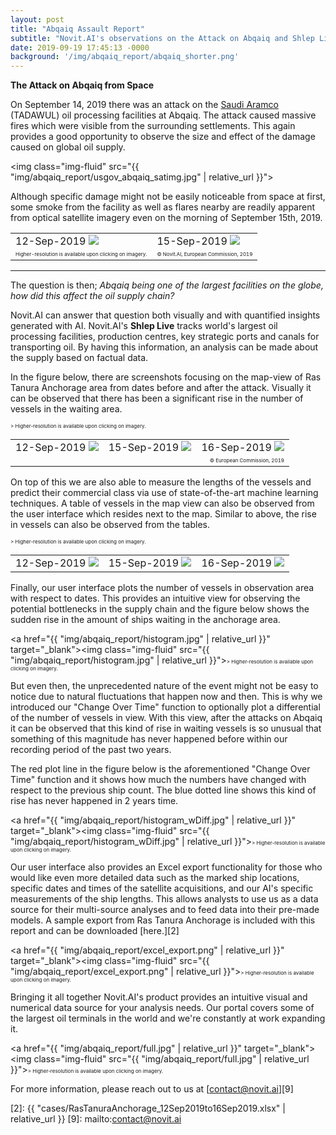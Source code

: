 ```yaml
---
layout: post
title: "Abqaiq Assault Report"
subtitle: "Novit.AI's observations on the Attack on Abqaiq and Shlep Live project's reflection"
date: 2019-09-19 17:45:13 -0000
background: '/img/abqaiq_report/abqaiq_shorter.png'
---
```


**The Attack on Abqaiq from Space**

<style type="text/css">

.smalltext {
	font-size: 8px;
}

</style>

On September 14, 2019 there was an attack on the [Saudi Aramco][1] (TADAWUL) oil processing facilities at Abqaiq. The attack caused massive fires which were visible from the surrounding settlements. This again provides a good opportunity to observe the size and effect of the damage caused on global oil supply.

<img class="img-fluid" src="{{ "img/abqaiq_report/usgov_abqaiq_satimg.jpg"  | relative_url }}">

Although specific damage might not be easily noticeable from space at first, some smoke from the facility as well as flares nearby are readily apparent from optical satellite imagery even on the morning of September 15th, 2019.
<table>
    <tr>
		<td>
			12-Sep-2019
			<a href="{{ "img/abqaiq_report/Sentinel_2019-09-12_07-06.jpg"  | relative_url }}" target="_blank"><img class="img-fluid" src="{{ "img/abqaiq_report/Sentinel_2019-09-12_07-06.jpg"  | relative_url }}"></a>
		</td>
		<td>
			15-Sep-2019
			<a href="{{ "img/abqaiq_report/Sentinel_2019-09-15_07-16.jpg"  | relative_url }}" target="_blank"><img class="img-fluid" src="{{ "img/abqaiq_report/Sentinel_2019-09-15_07-16.jpg"  | relative_url }}"></a>
		</td>
	</tr>
	<tr style="text-align: right;">
		<td style="text-align: left;">
            <span class="smalltext">Higher-resolution is available upon clicking on imagery.</span>
        </td>
		<td>
			<span class="smalltext" style="text-align: right;">© Novit.AI, European Commission, 2019</span>
		</td>
	</tr>
</table>
<hr />


The question is then; *Abqaiq being one of the largest facilities on the globe, how did this affect the oil supply chain?*

Novit.AI can answer that question both visually and with quantified insights generated with AI. Novit.AI's **Shlep Live** tracks world's largest oil processing facilities, production centres, key strategic ports and canals for transporting oil. By having this information, an analysis can be made about the supply based on factual data.

In the figure below, there are screenshots focusing on the map-view of Ras Tanura Anchorage area from dates before and after the attack. Visually it can be observed that there has been a significant rise in the number of vessels in the waiting area.

<table>
    <tr>
        <td>
            12-Sep-2019
            <a href="{{ "img/abqaiq_report/12sep2019_screenshot.jpg"  | relative_url }}" target="_blank"><img class="img-fluid" src="{{ "img/abqaiq_report/12sep2019_screenshot.jpg"  | relative_url }}"></a>
        </td>
        <td>
            15-Sep-2019
            <a href="{{ "img/abqaiq_report/15sep2019_screenshot.jpg"  | relative_url }}" target="_blank"><img class="img-fluid" src="{{ "img/abqaiq_report/15sep2019_screenshot.jpg"  | relative_url }}"></a>
        </td>
        <td>
            16-Sep-2019
            <a href="{{ "img/abqaiq_report/16sep2019_screenshot.jpg"  | relative_url }}" target="_blank"><img class="img-fluid" src="{{ "img/abqaiq_report/16sep2019_screenshot.jpg"  | relative_url }}"></a>
        </td>
    </tr>
    <tr style="text-align: right;">
        <td style="text-align: left;">
        </td>
        <td>
        </td>
        <td>
            <span class="smalltext" style="text-align: right;">© European Commission, 2019</span>
        </td>
    </tr>
    <span class="smalltext">> Higher-resolution is available upon clicking on imagery.</span>
</table>

On top of this we are also able to measure the lengths of the vessels and predict their commercial class via use of state-of-the-art machine learning techniques. A table of vessels in the map view can also be observed from the user interface which resides next to the map. Similar to above, the rise in vessels can also be observed from the tables.

<table>
    <tr>
        <td style="vertical-align: top;">
            12-Sep-2019
            <a href="{{ "img/abqaiq_report/12sep2019_table.jpg"  | relative_url }}" target="_blank"><img class="img-fluid" src="{{ "img/abqaiq_report/12sep2019_table.jpg"  | relative_url }}"></a>
        </td>
        <td>
            15-Sep-2019
            <a href="{{ "img/abqaiq_report/15sep2019_table.jpg"  | relative_url }}" target="_blank"><img class="img-fluid" src="{{ "img/abqaiq_report/15sep2019_table.jpg"  | relative_url }}"></a>
        </td>
        <td>
            16-Sep-2019
            <a href="{{ "img/abqaiq_report/16sep2019_table.jpg"  | relative_url }}" target="_blank"><img class="img-fluid" src="{{ "img/abqaiq_report/16sep2019_table.jpg"  | relative_url }}"></a>
        </td>
    </tr>
    <span class="smalltext">> Higher-resolution is available upon clicking on imagery.</span>
</table>

Finally, our user interface plots the number of vessels in observation area with respect to dates. This provides an intuitive view for observing the potential bottlenecks in the supply chain and the figure below shows the sudden rise in the amount of ships waiting in the anchorage area.

<a href="{{ "img/abqaiq_report/histogram.jpg"  | relative_url }}" target="_blank"><img class="img-fluid" src="{{ "img/abqaiq_report/histogram.jpg"  | relative_url }}"></a><span class="smalltext">> Higher-resolution is available upon clicking on imagery.</span>


But even then, the unprecedented nature of the event might not be easy to notice due to natural fluctuations that happen now and then. This is why we introduced our "Change Over Time" function to optionally plot a differential of the number of vessels in view. With this view, after the attacks on Abqaiq it can be observed that this kind of rise in waiting vessels is so unusual that something of this magnitude has never happened before within our recording period of the past two years.

The red plot line in the figure below is the aforementioned "Change Over Time" function and it shows how much the numbers have changed with respect to the previous ship count. The blue dotted line shows this kind of rise has never happened in 2 years time.

<a href="{{ "img/abqaiq_report/histogram_wDiff.jpg"  | relative_url }}" target="_blank"><img class="img-fluid" src="{{ "img/abqaiq_report/histogram_wDiff.jpg"  | relative_url }}"></a><span class="smalltext">> Higher-resolution is available upon clicking on imagery.</span>

Our user interface also provides an Excel export functionality for those who would like even more detailed data such as the marked ship locations, specific dates and times of the satellite acquisitions, and our AI's specific measurements of the ship lengths. This allows analysts to use us as a data source for their multi-source analyses and to feed data into their pre-made models. A sample export from Ras Tanura Anchorage is included with this report and can be downloaded [here.][2]

<a href="{{ "img/abqaiq_report/excel_export.png"  | relative_url }}" target="_blank"><img class="img-fluid" src="{{ "img/abqaiq_report/excel_export.png"  | relative_url }}"></a><span class="smalltext">> Higher-resolution is available upon clicking on imagery.</span>

Bringing it all together Novit.AI's product provides an intuitive visual and numerical data source for your analysis needs. Our portal covers some of the largest oil terminals in the world and we're constantly at work expanding it.

<a href="{{ "img/abqaiq_report/full.jpg"  | relative_url }}" target="_blank"><img class="img-fluid" src="{{ "img/abqaiq_report/full.jpg"  | relative_url }}"></a><span class="smalltext">> Higher-resolution is available upon clicking on imagery.</span>

For more information, please reach out to us at [contact@novit.ai][9]


[1]: https://www.saudiaramco.com
[2]: {{ "cases/RasTanuraAnchorage_12Sep2019to16Sep2019.xlsx" | relative_url }}
[9]: mailto:contact@novit.ai


<script type="text/javascript">
(function() {
  var links = document.getElementsByTagName('a');
  for (var i = 0; i < links.length; i++) {
    if (/^(https?:)?\/\//.test(links[i].getAttribute('href'))) {
      links[i].target = '_blank';
    }
  }
})();
</script>